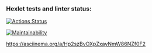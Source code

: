### Hexlet tests and linter status:
[![Actions Status](https://github.com/stork-owner/frontend-project-44/actions/workflows/hexlet-check.yml/badge.svg)](https://github.com/stork-owner/frontend-project-44/actions)

[![Maintainability](https://api.codeclimate.com/v1/badges/5fe8bddfbb070b955e35/maintainability)](https://codeclimate.com/github/stork-owner/frontend-project-44/maintainability)

https://asciinema.org/a/Hp2szBvOXpZxayNmW86NZf0F2
